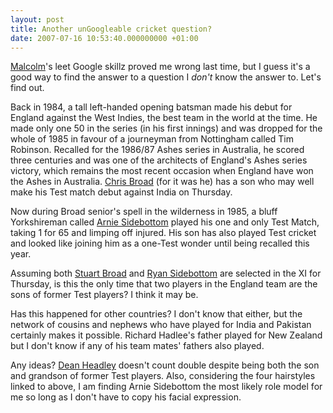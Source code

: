 ```yaml
---
layout: post
title: Another unGoogleable cricket question?
date: 2007-07-16 10:53:40.000000000 +01:00
---
```

<a target="_blank" href="http://www.accidental-light.com/">Malcolm</a>'s leet Google skillz proved me wrong last time, but I guess it's a good way to find the answer to a question I <em>don't</em> know the answer to. Let's find out.

Back in 1984, a tall left-handed opening batsman made his debut for England against the West Indies, the best team in the world at the time. He made only one 50 in the series (in his first innings) and was dropped for the whole of 1985 in favour of a journeyman from Nottingham called Tim Robinson. Recalled for the 1986/87 Ashes series in Australia, he scored three centuries and was one of the architects of England's Ashes series victory, which remains the most recent occasion when England have won the Ashes in Australia. <a target="_blank" href="http://content-uk.cricinfo.com/england/content/player/9230.html">Chris Broad</a> (for it was he) has a son who may well make his Test match debut against India on Thursday.

Now during Broad senior's spell in the wilderness in 1985, a bluff Yorkshireman called <a target="_blank" href="http://content-uk.cricinfo.com/ci/content/player/20185.html">Arnie Sidebottom</a> played his one and only Test Match, taking 1 for 65 and limping off injured. His son has also played Test cricket and looked like joining him as a one-Test wonder until being recalled this year.

Assuming both <a target="_blank" href="http://content-uk.cricinfo.com/england/content/player/10617.html">Stuart Broad</a> and <a target="_blank" href="http://content-uk.cricinfo.com/ci/content/player/20187.html">Ryan Sidebottom</a> are selected in the XI for Thursday, is this the only time that two players in the England team are the sons of former Test players? I think it may be.

Has this happened for other countries? I don't know that either, but the network of cousins and nephews who have played for India and Pakistan certainly makes it possible. Richard Hadlee's father played for New Zealand but I don't know if any of his team mates' fathers also played.

Any ideas? <a target="_blank" href="http://content-uk.cricinfo.com/ci/content/player/14127.html">Dean Headley</a> doesn't count double despite being both the son and grandson of former Test players. Also, considering the four hairstyles linked to above, I am finding Arnie Sidebottom the most likely role model for me so long as I don't have to copy his facial expression.
